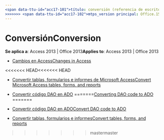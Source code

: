 ```yaml
---
<span data-ttu-id="acc17-101">título: conversión (referencia de escritorio de la base de datos de Access) TOCTitle: ms:assetid de conversión: 660816f6-6d17-43c3-b86d-c9f915674a87 ms:mtpsurl: https://msdn.microsoft.com/library/Dn142285(v=office.15) ms:contentKeyID: 52072763 <<<<<<< ms.date HEAD: 18/09/2015 === ms.date: 10 / 16/2018</span><span class="sxs-lookup"><span data-stu-id="acc17-101">title: Conversion (Access desktop database reference) TOCTitle: Conversion ms:assetid: 660816f6-6d17-43c3-b86d-c9f915674a87 ms:mtpsurl: https://msdn.microsoft.com/library/Dn142285(v=office.15) ms:contentKeyID: 52072763 <<<<<<< HEAD ms.date: 09/18/2015 ======= ms.date: 10/16/2018</span></span>
>>>>>>> <span data-ttu-id="acc17-102">mtps_version principal: Office.15</span><span class="sxs-lookup"><span data-stu-id="acc17-102">master mtps_version: v=office.15</span></span>
---
```


# <a name="conversion"></a><span data-ttu-id="acc17-103">Conversión</span><span class="sxs-lookup"><span data-stu-id="acc17-103">Conversion</span></span>

<span data-ttu-id="acc17-104">**Se aplica a**: Access 2013 | Office 2013</span><span class="sxs-lookup"><span data-stu-id="acc17-104">**Applies to**: Access 2013 | Office 2013</span></span>

- [<span data-ttu-id="acc17-105">Cambios en Access</span><span class="sxs-lookup"><span data-stu-id="acc17-105">Changes in Access</span></span>](changes-in-access.md)

<span data-ttu-id="acc17-106"><<<<<<< HEAD</span><span class="sxs-lookup"><span data-stu-id="acc17-106"><<<<<<< HEAD</span></span>
- [<span data-ttu-id="acc17-107">Convertir tablas, formularios e informes de Microsoft Access</span><span class="sxs-lookup"><span data-stu-id="acc17-107">Convert Microsoft Access tables, forms, and reports</span></span>](convert-microsoft-access-tables-forms-and-reports.md)

- <span data-ttu-id="acc17-108">[Convertir código DAO en ADO](converting-dao-code-to-ado.md)
=======</span><span class="sxs-lookup"><span data-stu-id="acc17-108">[Converting DAO code to ADO](converting-dao-code-to-ado.md)
=======</span></span>
- [<span data-ttu-id="acc17-109">Convertir código DAO en ADO</span><span class="sxs-lookup"><span data-stu-id="acc17-109">Convert DAO code to ADO</span></span>](converting-dao-code-to-ado.md)

- [<span data-ttu-id="acc17-110">Convertir tablas, formularios e informes</span><span class="sxs-lookup"><span data-stu-id="acc17-110">Convert tables, forms, and reports</span></span>](convert-microsoft-access-tables-forms-and-reports.md)


>>>>>>> <span data-ttu-id="acc17-111">master</span><span class="sxs-lookup"><span data-stu-id="acc17-111">master</span></span>

